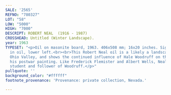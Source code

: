 ```yaml
---
SALE: '2565'
REFNO: "780327"
LOT: "58"
LOW: "5000"
HIGH: "7000"
DESCRIPT: ROBERT NEAL  (1916 - 1987)
CROSSHEAD: Untitled (Winter Landscape).
year: 1963
TYPESET: "<p>Oil on masonite board, 1963. 406x508 mm; 16x20 inches. Signed and dated
  in oil, lower left.<br><br>This Robert Neal oil is a likely a landscape from the
  Ohio Valley, and shows the continued influence of Hale Woodruff on the artist in
  his postwar painting. Like Frederick Flemister and Albert Wells, Neal was both a
  student and follower of Woodruff.</p>"
pullquote: ''
background_color: "#ffffff"
footnote_provenance: 'Provenance: private collection, Nevada.'

---
```

